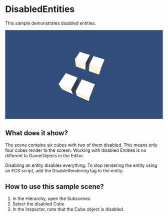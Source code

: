# DisabledEntities

This sample demonstrates disabled entities.

<img src="../../../READMEimages/DisabledEntities.PNG" width="600">

## What does it show?

The scene contains six cubes with two of them disabled. This means only four cubes render to the screen. Working with disabled Entities is no different to GameObjects in the Editor.

Disabling an entity disables everything. To stop rendering the entity using an ECS script, add the DisableRendering tag to the entity.

## How to use this sample scene?

1. In the Hierarchy, open the Subscenes
2. Select the disabled Cube
3. In the Inspector, note that the Cube object is disabled. 

